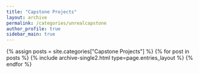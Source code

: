 ```yaml
---
title: "Capstone Projects"
layout: archive
permalink: /categories/unrealcapstone
author_profile: true
sidebar_main: true
---
```


{% assign posts = site.categories["Capstone Projects"] %}
{% for post in posts %} {% include archive-single2.html type=page.entries_layout %} {% endfor %}